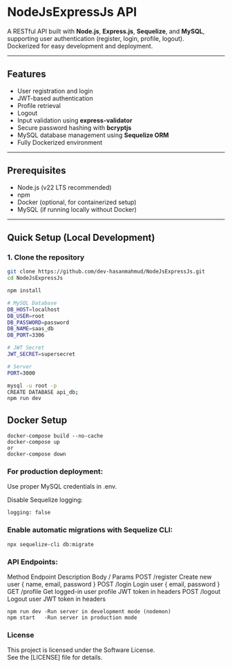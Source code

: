 # NodeJsExpressJs API

A RESTful API built with **Node.js**, **Express.js**, **Sequelize**, and **MySQL**, supporting user authentication (register, login, profile, logout).  
Dockerized for easy development and deployment.

---

## Features

- User registration and login
- JWT-based authentication
- Profile retrieval
- Logout
- Input validation using **express-validator**
- Secure password hashing with **bcryptjs**
- MySQL database management using **Sequelize ORM**
- Fully Dockerized environment

---

## Prerequisites

- Node.js (v22 LTS recommended)
- npm
- Docker (optional, for containerized setup)
- MySQL (if running locally without Docker)

---

## Quick Setup (Local Development)

### 1. Clone the repository

```bash
git clone https://github.com/dev-hasanmahmud/NodeJsExpressJs.git
cd NodeJsExpressJs

npm install

# MySQL Database
DB_HOST=localhost
DB_USER=root
DB_PASSWORD=password
DB_NAME=saas_db
DB_PORT=3306

# JWT Secret
JWT_SECRET=supersecret

# Server
PORT=3000

mysql -u root -p
CREATE DATABASE api_db;
npm run dev
```

## Docker Setup

```
docker-compose build --no-cache
docker-compose up
or
docker-compose down
```

### For production deployment:

Use proper MySQL credentials in .env.

Disable Sequelize logging:
```
logging: false
```

### Enable automatic migrations with Sequelize CLI:
```
npx sequelize-cli db:migrate
```


### API Endpoints:
Method	Endpoint	Description	Body / Params
POST	/register	Create new user	{ name, email, password }
POST	/login	Login user	{ email, password }
GET	/profile	Get logged-in user profile	JWT token in headers
POST	/logout	Logout user	JWT token in headers

```
npm run dev	-Run server in development mode (nodemon)
npm start	-Run server in production mode
```

### License

This project is licensed under the Software License.  
See the [LICENSE] file for details.
